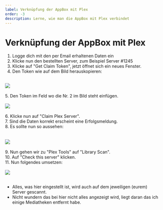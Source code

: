 ```yaml
---
label: Verknüpfung der AppBox mit Plex
order: -3
description: Lerne, wie man die AppBox mit Plex verbindet
---
```


# Verknüpfung der AppBox mit Plex

1. Logge dich mit den per Email erhaltenen Daten ein
2. Klicke nun den bestellten Server, zum Beispiel Server #1245
3. Klicke auf "Get Claim Token", jetzt öffnet sich ein neues Fenster.
4. Den Token wie auf dem Bild herauskopieren:<br/><br/>

![](https://github.com/U3knOwn/sb-wiki/assets/148533561/d9e13c94-5df0-49f4-988a-1066310a3aae)<br/><br/>
5. Den Token im Feld wo die Nr. 2 im Bild steht einfügen.<br/><br/>
![](https://github.com/U3knOwn/sb-wiki/assets/148533561/914f926f-8838-4c0c-9440-572050f0e172)<br/><br/>
6. Klicke nun auf "Claim Plex Server".<br/>
7. Sind die Daten korrekt erscheint eine Erfolgsmeldung.<br/>
8. Es sollte nun so aussehen:<br/><br/><br/>
![](https://github.com/U3knOwn/sb-wiki/assets/148533561/5f8f7a6b-e56f-4c44-b78c-f953c62c9618)<br/><br/>
9. Nun gehen wir zu "Plex Tools" auf "Library Scan".<br/>
10. Auf "Check this server" klicken.<br/>
11. Nun folgendes umsetzen:<br/><br/>
![](https://github.com/U3knOwn/sb-wiki/assets/148533561/556bd405-7419-46b4-8407-539409c60847)<br/><br/>
- Alles, was hier eingestellt ist, wird auch auf dem jeweiligen (eurem) Server gescannt.
- Nicht wundern das bei hier nicht alles angezeigt wird, liegt daran das ich einige Mediatheken entfernt habe.

